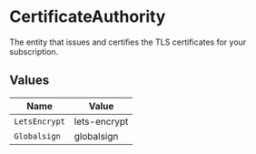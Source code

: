 # CertificateAuthority

The entity that issues and certifies the TLS certificates for your subscription.


## Values

| Name          | Value         |
| ------------- | ------------- |
| `LetsEncrypt` | lets-encrypt  |
| `Globalsign`  | globalsign    |